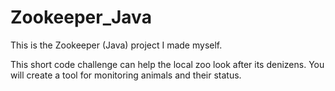 # Zookeeper_Java
This is the Zookeeper (Java) project I made myself.

This short code challenge can help the local zoo look after its denizens. You will create a tool for monitoring animals and their status.
